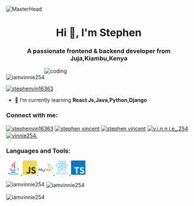 ![MasterHead](https://cdn.vectorstock.com/i/500p/39/11/programming-and-software-development-web-page-vector-30433911.jpg)
 <h1 align="center">Hi 👋, I'm Stephen</h1>
<h3 align="center">A passionate frontend & backend developer from Juja,Kiambu,Kenya</h3>
<img align="right" alt="coding" width="400" src="https://cdn.dribbble.com/users/730703/screenshots/6581243/avento.gif">

<p align="left"> <img src="https://komarev.com/ghpvc/?username=iamvinnie254&label=Profile%20views&color=0e75b6&style=flat" alt="iamvinnie254" /> </p>

<p align="left"> <a href="https://twitter.com/stephenvin16363" target="blank"><img src="https://img.shields.io/twitter/follow/stephenvin16363?logo=twitter&style=for-the-badge" alt="stephenvin16363" /></a> </p>

- 🌱 I’m currently learning **React Js,Java,Python,Django**

<h3 align="left">Connect with me:</h3>
<p align="left">
<a href="https://twitter.com/stephenvin16363" target="blank"><img align="center" src="https://raw.githubusercontent.com/rahuldkjain/github-profile-readme-generator/master/src/images/icons/Social/twitter.svg" alt="stephenvin16363" height="30" width="40" /></a>
<a href="https://linkedin.com/in/stephen vincent" target="blank"><img align="center" src="https://raw.githubusercontent.com/rahuldkjain/github-profile-readme-generator/master/src/images/icons/Social/linked-in-alt.svg" alt="stephen vincent" height="30" width="40" /></a>
<a href="https://fb.com/stephen vincent" target="blank"><img align="center" src="https://raw.githubusercontent.com/rahuldkjain/github-profile-readme-generator/master/src/images/icons/Social/facebook.svg" alt="stephen vincent" height="30" width="40" /></a>
<a href="https://instagram.com/v.i.n.n.i.e_.254" target="blank"><img align="center" src="https://raw.githubusercontent.com/rahuldkjain/github-profile-readme-generator/master/src/images/icons/Social/instagram.svg" alt="v.i.n.n.i.e_.254" height="30" width="40" /></a>
<a href="https://www.youtube.com/c/vinnie254." target="blank"><img align="center" src="https://raw.githubusercontent.com/rahuldkjain/github-profile-readme-generator/master/src/images/icons/Social/youtube.svg" alt="vinnie254." height="30" width="40" /></a>
</p>

<h3 align="left">Languages and Tools:</h3>
<p align="left"> <!-- <a href="https://www.djangoproject.com/" target="_blank" rel="noreferrer"> <img src="https://cdn.worldvectorlogo.com/logos/django.svg" alt="django" width="40" height="40"/> </a> --> <!--<a href="https://www.figma.com/" target="_blank" rel="noreferrer"> <img src="https://www.vectorlogo.zone/logos/figma/figma-icon.svg" alt="figma" width="40" height="40"/> </a> --> <a href="https://www.java.com" target="_blank" rel="noreferrer"> <img src="https://raw.githubusercontent.com/devicons/devicon/master/icons/java/java-original.svg" alt="java" width="40" height="40"/> </a> <a href="https://developer.mozilla.org/en-US/docs/Web/JavaScript" target="_blank" rel="noreferrer"> <img src="https://raw.githubusercontent.com/devicons/devicon/master/icons/javascript/javascript-original.svg" alt="javascript" width="40" height="40"/> </a> <a href="https://laravel.com/" target="_blank" rel="noreferrer"> <a href="https://www.mysql.com/" target="_blank" rel="noreferrer"> <img src="https://raw.githubusercontent.com/devicons/devicon/master/icons/mysql/mysql-original-wordmark.svg" alt="mysql" width="40" height="40"/> </a> <a href="https://nodejs.org" target="_blank" rel="noreferrer"> <!-- <img src="https://raw.githubusercontent.com/devicons/devicon/master/icons/nodejs/nodejs-original-wordmark.svg" alt="nodejs" width="40" height="40"/>  </a>--> <a href="https://reactjs.org/" target="_blank" rel="noreferrer"> <img src="https://raw.githubusercontent.com/devicons/devicon/master/icons/react/react-original-wordmark.svg" alt="react" width="40" height="40"/> </a> <a href="https://www.typescriptlang.org/" target="_blank" rel="noreferrer"> <img src="https://raw.githubusercontent.com/devicons/devicon/master/icons/typescript/typescript-original.svg" alt="typescript" width="40" height="40"/> </a> </p>

<p><img align="left" src="https://github-readme-stats.vercel.app/api/top-langs?username=iamvinnie254&show_icons=true&locale=en&layout=compact" alt="iamvinnie254" /></p>

<p>&nbsp;<img align="center" src="https://github-readme-stats.vercel.app/api?username=iamvinnie254&show_icons=true&locale=en" alt="iamvinnie254" /></p>

<p><img align="center" src="https://github-readme-streak-stats.herokuapp.com/?user=iamvinnie254&" alt="iamvinnie254" /></p>
